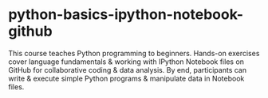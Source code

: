 # python-basics-ipython-notebook-github
This course teaches Python programming to beginners. Hands-on exercises cover language fundamentals &amp; working with IPython Notebook files on GitHub for collaborative coding &amp; data analysis. By end, participants can write &amp; execute simple Python programs &amp; manipulate data in Notebook files.
